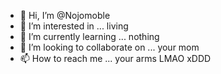 - 👋 Hi, I’m @Nojomoble
- 👀 I’m interested in ... living
- 🌱 I’m currently learning ... nothing
- 💞️ I’m looking to collaborate on ... your mom
- 📫 How to reach me ... your arms LMAO xDDD

<!---
Nojomoble/Nojomoble is a ✨ special ✨ repository because its `README.md` (this file) appears on your GitHub profile.
You can click the Preview link to take a look at your changes.
--->
